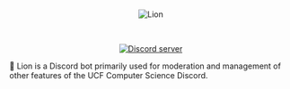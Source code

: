 <div align="center">
	<br />
	<p>
		<img src="https://i.imgur.com/AX8My57.png" alt="Lion" />
	</p>
	<br />
	<p>
 <a href="https://discord.gg/KXdcdxZPTV"><img src="https://img.shields.io/discord/222078108977594368?color=5865F2&logo=discord&logoColor=white" alt="Discord server" /></a> 
	</p>
</div>

🦁 Lion is a Discord bot primarily used for moderation and management of other features of the UCF Computer Science Discord.
